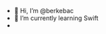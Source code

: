 - 👋 Hi, I’m @berkebac
- 🌱 I’m currently learning Swift
- 

<!---
berkebac/berkebac is a ✨ special ✨ repository because its `README.md` (this file) appears on your GitHub profile.
You can click the Preview link to take a look at your changes.
--->
